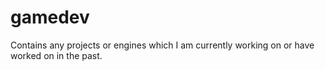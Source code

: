 gamedev
=======

Contains any projects or engines which I am currently working on or have worked on in the past.
